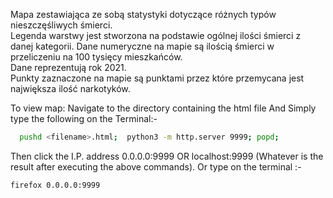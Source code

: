 Mapa zestawiająca ze sobą statystyki dotyczące różnych typów nieszczęśliwych śmierci.<br />Legenda warstwy jest stworzona na podstawie ogólnej ilości śmierci z danej kategorii. Dane numeryczne na mapie są ilością śmierci w przeliczeniu na 100 tysięcy mieszkańców. <br />Dane reprezentują rok 2021.<br />Punkty zaznaczone na mapie są punktami przez które przemycana jest największa ilość narkotyków.


To view map:
Navigate to the directory containing the html file
And Simply type the following on the Terminal:-

```bash
  pushd <filename>.html;  python3 -m http.server 9999; popd;
```

Then click the I.P. address 0.0.0.0:9999 OR localhost:9999 (Whatever is the result after executing the above commands). Or type on the terminal :-
```bash
firefox 0.0.0.0:9999
```
